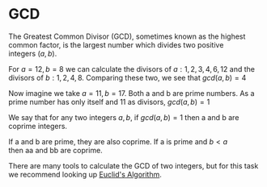# GCD
The Greatest Common Divisor (GCD), sometimes known as the highest common factor, is the largest number which divides two positive integers $(a,b)$.  
  
For $a=12, b=8$ we can calculate the divisors of $a: {1,2,3,4,6,12}$ and the divisors of $b: {1,2,4,8}$. Comparing these two, we see that $gcd(a,b)=4$
  
Now imagine we take $a=11,b=17$. Both a and b are prime numbers. As a prime number has only itself and 11 as divisors, $gcd⁡(a,b)=1$
  
We say that for any two integers $a,b$, if $gcd⁡(a,b)=1$ then a and b are coprime integers.  
  
If a and b are prime, they are also coprime. If a is prime and $b<a$ then aa and bb are coprime.  
  
There are many tools to calculate the GCD of two integers, but for this task we recommend looking up [Euclid's Algorithm](https://en.wikipedia.org/wiki/Euclidean_algorithm).  